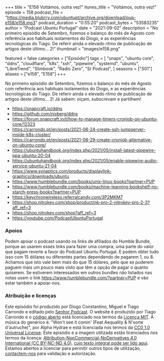 +++
title = "E158 Voltámos, outra vez!"
itunes_title = "Voltámos, outra vez!"
episode = 158
podcast_file = "https://media.blubrry.com/ubuntupt/archive.org/download/pup-e158/e158.mp3"
podcast_duration = "0:55:20"
podcast_bytes = "53583235"
author = "Podcast Ubuntu Portugal"
date = "2021-09-02"
description = "No primeiro episódio de Setembro, fizemos o balanço do mês de Agosto com referência aos habituais isolamentos do Diogo, e as experiências tecnológicas do Tiago. De referir ainda o elevado ritmo de publicação de artigos deste último… 2!"
thumbnail = "images/e158.png"

featured = false
categories = ["Episódio"]
tags = [
  "snaps",
  "ubuntu core",
  "ddns",
  "cloudflare",
  "k8s",
  "ssh",
  "pipewire",
  "systemd",
  "ubuntu",
  "LibreTrend",
  "Slimbook",
  "Radio Zero",
  "Sr Podcast",
]
seasons = ["S01"]
aliases = ["e158", "E158"]
+++

No primeiro episódio de Setembro, fizemos o balanço do mês de Agosto com referência aos habituais isolamentos do Diogo, e as experiências tecnológicas do Tiago. De referir ainda o elevado ritmo de publicação de artigos deste último… 2!
Já sabem: oiçam, subscrevam e partilhem!

* https://snapcraft.io/ddns
* https://github.com/nixberg/ddns
* https://forum.snapcraft.io/t/how-to-manage-timers-cronjob-on-ubuntu-core/12323
* https://carrondo.pt/en/posts/2021-08-24-create-ssh-jumpserver-inside-k8s-cluster/
* https://carrondo.pt/en/posts/2021-08-29-create-cronjob-alternative-on-ubuntu-core/
* https://ubuntuhandbook.org/index.php/2021/05/install-latest-pipewire-ppa-ubuntu-20-04
* https://ubuntuhandbook.org/index.php/2021/05/enable-pipewire-audio-service-ubuntu-21-04
* https://www.synaptics.com/products/displaylink-graphics/downloads/ubuntu
* https://www.humblebundle.com/books/unix-linux-books?partner=PUP
* https://www.humblebundle.com/books/machine-learning-bookshelf-no-starch-press-books?partner=PUP
* https://keychronwireless.referralcandy.com/3P2MKM7
* https://shop.nitrokey.com/shop/product/nk-pro-2-nitrokey-pro-2-3?aff_ref=3
* https://shop.nitrokey.com/shop?aff_ref=3
* https://youtube.com/PodcastUbuntuPortugal



### Apoios
Podem apoiar o podcast usando os links de afiliados do Humble Bundle, porque ao usarem esses links para fazer uma compra, uma parte do valor que pagam reverte a favor do Podcast Ubuntu Portugal.
E podem obter tudo isso com 15 dólares ou diferentes partes dependendo de pagarem 1, ou 8.
Achamos que isto vale bem mais do que 15 dólares, pelo que se puderem paguem mais um pouco mais visto que têm a opção de pagar o quanto quiserem.
Se estiverem interessados em outros bundles não listados nas notas usem o link https://www.humblebundle.com/?partner=PUP e vão estar também a apoiar-nos.

### Atribuição e licenças
Este episódio foi produzido por Diogo Constantino, Miguel e Tiago Carrondo e editado pelo [Senhor Podcast](https://senhorpodcast.pt/).
O website é produzido por Tiago Carrondo e o [código aberto](https://gitlab.com/podcastubuntuportugal/website) está licenciado nos termos da [Licença MIT](https://gitlab.com/podcastubuntuportugal/website/main/LICENSE).
A música do genérico é: "Won't see it comin' (Feat Aequality & N'sorte d'autruche)", por Alpha Hydrae e está licenciada nos termos da [CC0 1.0 Universal License](https://creativecommons.org/publicdomain/zero/1.0/).
Este episódio e a imagem utilizada estão licenciados nos termos da licença: [Attribution-NonCommercial-NoDerivatives 4.0 International (CC BY-NC-ND 4.0)](https://creativecommons.org/licenses/by-nc-nd/4.0/), [cujo texto integral pode ser lido aqui](https://creativecommons.org/licenses/by-nc-nd/4.0/legalcode). Estamos abertos a licenciar para permitir outros tipos de utilização, [contactem-nos](https://podcastubuntuportugal.org/contactos) para validação e autorização.

